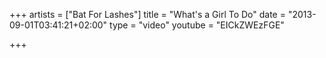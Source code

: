 +++
artists = ["Bat For Lashes"]
title = "What's a Girl To Do"
date = "2013-09-01T03:41:21+02:00"
type = "video"
youtube = "EICkZWEzFGE"

+++
